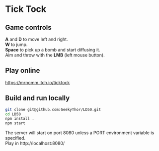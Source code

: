 # Tick Tock

## Game controls
**A** and **D** to move left and right.  
**W** to jump.  
**Space** to pick up a bomb and start diffusing it.  
Aim and throw with the **LMB** (left mouse button).

## Play online
https://mrnomm.itch.io/ticktock

## Build and run locally
```sh
git clone git@github.com:GeekyThor/LD50.git
cd LD50
npm install .
npm start
```
The server will start on port 8080 unless a PORT environment variable is specified.  
Play in http://localhost:8080/
